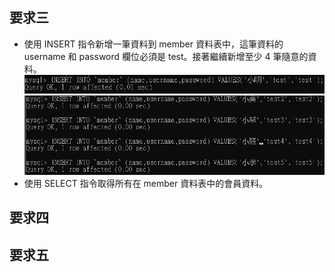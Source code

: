 ## 要求三
* 使用 INSERT 指令新增一筆資料到 member 資料表中，這筆資料的 username 和 password 欄位必須是 test。接著繼續新增至少 4 筆隨意的資料。  
![要求3-1-1](/week-5/要求3-1-1.PNG)  
![要求3-1-2](/week-5/要求3-1-2.PNG)  
* 使用 SELECT 指令取得所有在 member 資料表中的會員資料。  

## 要求四



## 要求五



